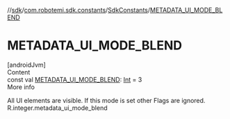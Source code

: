 //[sdk](../../../index.md)/[com.robotemi.sdk.constants](../index.md)/[SdkConstants](index.md)/[METADATA_UI_MODE_BLEND](-m-e-t-a-d-a-t-a_-u-i_-m-o-d-e_-b-l-e-n-d.md)



# METADATA_UI_MODE_BLEND  
[androidJvm]  
Content  
const val [METADATA_UI_MODE_BLEND](-m-e-t-a-d-a-t-a_-u-i_-m-o-d-e_-b-l-e-n-d.md): [Int](https://kotlinlang.org/api/latest/jvm/stdlib/kotlin/-int/index.html) = 3  
More info  


All UI elements are visible. If this mode is set other Flags are ignored. R.integer.metadata_ui_mode_blend

  



